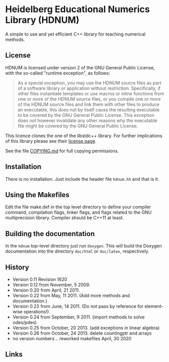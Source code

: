 Heidelberg Educational Numerics Library (HDNUM)
===============================================

A simple to use and yet efficient C++ library for teaching numerical methods.

License
-------

HDNUM is licensed under version 2 of the GNU
General Public License, with the so-called "runtime exception", as
follows:

>   As a special exception, you may use the HDNUM source files as part
>   of a software library or application without restriction.
>   Specifically, if other files instantiate templates or use macros or
>   inline functions from one or more of the HDNUM source files, or you
>   compile one or more of the HDNUM source files and link them with
>   other files to produce an executable, this does not by itself cause
>   the resulting executable to be covered by the GNU General Public
>   License.  This exception does not however invalidate any other
>   reasons why the executable file might be covered by the GNU General
>   Public License.

This licence clones the one of the libstdc++ library. For further
implications of this library please see their [license page][0].

See the file [COPYING.md][] for full copying permissions.

Installation
------------

There is no installation. Just include the header file `hdnum.hh` and
that is it.

Using the Makefiles
-----------------

Edit the file make.def in the top level directory to define your compiler command,
compilation flags, linker flags, and flags related to the GNU multiprecision library.
Compiler should be C++11 at least.

Building the documentation
--------------------------

In the `hdnum` top-level directory just run `doxygen`. This will build
the Doxygen documentation into the directory `doc/html` or `doc/latex`,
respectively.

History
-------

-    Version 0.11 Revision 1620
-    Version 0.12 from November, 5 2009.
-    Version 0.20 from April, 21 2011.
-    Version 0.22 from May, 11 2011. (Add more methods and documentation.)
-    Version 0.23 from June, 14 2011. (Do not pass by reference for element-wise operations!)
-    Version 0.24 from September, 9 2011. (import methods to solve odes/pdes)
-    Version 0.25 from October, 20 2013. (add exceptions in linear algebra)
-    Version 0.26 from October, 24 2013. delete countingptr and arrays
-    no version numbers .. reworked makefiles April, 30 2020

Links
-----

[0]: https://gcc.gnu.org/onlinedocs/libstdc++/faq.html#faq.license
[COPYING.md]: COPYING.md
